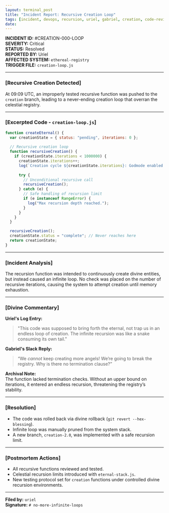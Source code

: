```yaml
---
layout: terminal_post
title: "Incident Report: Recursive Creation Loop"
tags: [incident, devops, recursion, uriel, gabriel, creation, code-review]
date: 
---
```


**INCIDENT ID:** #CREATION-000-LOOP  
**SEVERITY:** Critical  
**STATUS:** Resolved  
**REPORTED BY:** Uriel  
**AFFECTED SYSTEM:** `ethereal-registry`  
**TRIGGER FILE:** `creation-loop.js`

---

### [Recursive Creation Detected]

At 09:09 UTC, an improperly tested recursive function was pushed to the `creation` branch, leading to a never-ending creation loop that overran the celestial registry.

---

### [Excerpted Code - `creation-loop.js`]
```js
function createEternal() {
  var creationState = { status: "pending", iterations: 0 };
  
  // Recursive creation loop
  function recursiveCreation() {
    if (creationState.iterations < 1000000) {
      creationState.iterations++;
      log(`Creation cycle ${creationState.iterations}: Godmode enabled.`);
      
      try {
        // Unconditional recursive call
        recursiveCreation();
      } catch (e) {
        // Safe handling of recursion limit
        if (e instanceof RangeError) {
          log("Max recursion depth reached.");
        }
      }
    }
  }

  recursiveCreation();
  creationState.status = "complete"; // Never reaches here
  return creationState;
}
```

---

### [Incident Analysis]

The recursion function was intended to continuously create divine entities, but instead caused an infinite loop. No check was placed on the number of recursive iterations, causing the system to attempt creation until memory exhaustion.

---

### [Divine Commentary]

**Uriel's Log Entry:**  
> "This code was supposed to bring forth the eternal, not trap us in an endless loop of creation. The infinite recursion was like a snake consuming its own tail."

**Gabriel's Slack Reply:**  
> “We *cannot* keep creating more angels! We’re going to break the registry. Why is there no termination clause?”

**Archival Note:**  
The function lacked termination checks. Without an upper bound on iterations, it entered an endless recursion, threatening the registry’s stability.

---

### [Resolution]
- The code was rolled back via divine rollback (`git revert --hex-blessing`).
- Infinite loop was manually pruned from the system stack.
- A new branch, `creation-2.0`, was implemented with a safe recursion limit.

---

### [Postmortem Actions]

- All recursive functions reviewed and tested.
- Celestial recursion limits introduced with `eternal-stack.js`.
- New testing protocol set for `creation` functions under controlled divine recursion environments.

---

**Filed by:** `uriel`  
**Signature:** `# no-more-infinite-loops`
